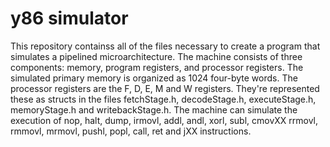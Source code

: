 y86 simulator
==========
This repository containss all of the files necessary to  create a program that simulates a pipelined microarchitecture. The machine consists of three components: memory, program registers, and processor registers. The simulated primary memory is organized as 1024 four-byte words. The processor registers are the F, D, E, M and W registers. They're represented these as structs in the files fetchStage.h, decodeStage.h, executeStage.h, memoryStage.h and writebackStage.h. The machine can simulate the execution of nop, halt, dump, irmovl, addl, andl, xorl, subl, cmovXX rrmovl, rmmovl, mrmovl, pushl, popl, call, ret and jXX instructions.

